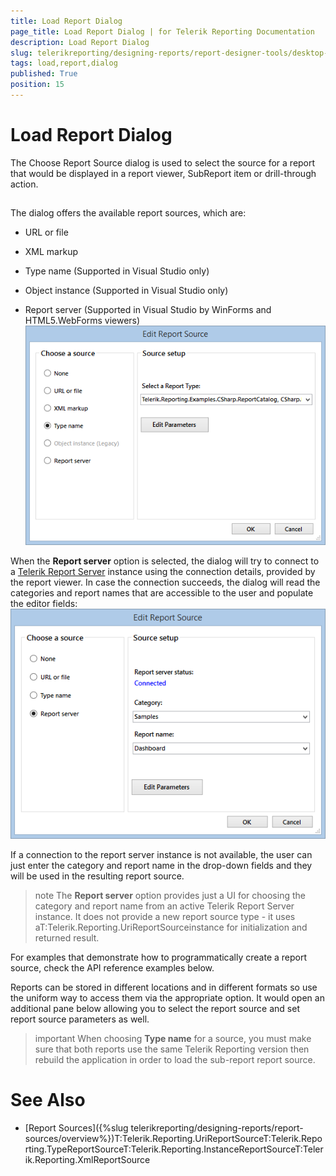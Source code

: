 ```yaml
---
title: Load Report Dialog
page_title: Load Report Dialog | for Telerik Reporting Documentation
description: Load Report Dialog
slug: telerikreporting/designing-reports/report-designer-tools/desktop-designers/tools/load-report-dialog
tags: load,report,dialog
published: True
position: 15
---
```


# Load Report Dialog



The Choose Report Source dialog is used to select the source for a report that would be displayed in a report viewer,
        SubReport item or drill-through action.
      

## 

The dialog offers the available report sources, which are:

* URL or file
            

* XML markup
            

* Type name (Supported in Visual Studio only)
            

* Object instance (Supported in Visual Studio only)
            

* Report server (Supported in Visual Studio by WinForms and HTML5.WebForms viewers)
            ![reportsource-dialog-winforms-viewer](images/reportsource-dialog-winforms-viewer.png)

When the __Report server__ option is selected, the dialog will try to connect to a
          [Telerik Report Server](http://docs.telerik.com/report-server/introduction)
          instance using the connection details, provided by the report viewer. In case the connection succeeds, the dialog will read the categories and report names that are accessible
          to the user and populate the editor fields:
        ![reportsource-dialog-html 5webforms-viewer](images/reportsource-dialog-html5webforms-viewer.png)

If a connection to the report server instance is not available, the user can just enter the category and report name in the drop-down fields and they will be used in the resulting report source.
        

>note The __Report server__ option provides just a UI for choosing the category and report name from an active Telerik Report Server instance.
            It does not provide a new report source type - it uses aT:Telerik.Reporting.UriReportSourceinstance
            for initialization and returned result.
>


For examples that demonstrate how to programmatically create a report source, check the API reference examples below.

Reports can be stored in different locations and in different formats so use the uniform way to access
          them via the appropriate option. It would open an additional pane below allowing you to select the report source and
          set report source parameters as well.
        

>important When choosing __Type name__ for a source, you must make sure that both reports use the same Telerik Reporting version then rebuild the application in order to load the sub-report report source.
>


# See Also

 * [Report Sources]({%slug telerikreporting/designing-reports/report-sources/overview%})T:Telerik.Reporting.UriReportSourceT:Telerik.Reporting.TypeReportSourceT:Telerik.Reporting.InstanceReportSourceT:Telerik.Reporting.XmlReportSource

